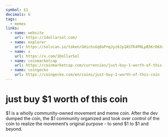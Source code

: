 ```yaml
---
symbol: $1
decimals: 6
tags:
  - memes
links:
  - name: website
    url: https://1dollarsol.com/
  - name: explorer
    url: https://solscan.io/token/GHichsGq8aPnqJyz6Jp1ASTK4PNLpB5KrD6XrfDjpump
  - name: x
    url: https://x.com/1DollarSol
  - name: coinmarketcap
    url: https://coinmarketcap.com/currencies/just-buy-1-worth-of-this-coin/
  - name: coingecko
    url: https://coingecko.com/en/coins/just-buy-1-worth-of-this-coin
---
```


# just buy $1 worth of this coin

$1 is a wholly community-owned movement and meme coin. After the dev dumped the coin, the $1 community organized and took over control of the coin to realize the movement’s original purpose - to send $1 to $1 and beyond.
